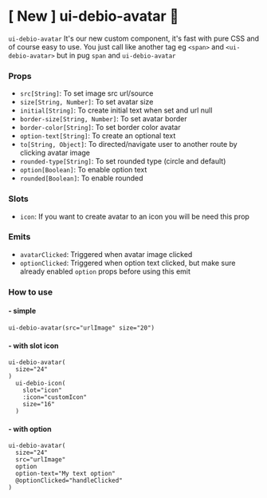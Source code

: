 # [ New ] ui-debio-avatar :tada:
`ui-debio-avatar` It's our new custom component, it's fast with pure CSS and of course easy to use. You just call like another tag
eg `<span>` and `<ui-debio-avatar>` but in pug `span` and `ui-debio-avatar`

### Props
- `src[String]`: To set image src url/source
- `size[String, Number]`: To set avatar size
- `initial[String]`: To create initial text when set and url null
- `border-size[String, Number]`: To set avatar border
- `border-color[String]`: To set border color avatar
- `option-text[String]`: To create an optional text
- `to[String, Object]`: To directed/navigate user to another route by clicking avatar image
- `rounded-type[String]`: To set rounded type (circle and default)
- `option[Boolean]`: To enable option text
- `rounded[Boolean]`: To enable rounded

### Slots
- `icon`: If you want to create avatar to an icon you will be need this prop

### Emits
- `avatarClicked`: Triggered when avatar image clicked
- `optionClicked`: Triggered when option text clicked, but make sure already enabled `option` props before using this emit

### How to use


#### - simple
```pug
ui-debio-avatar(src="urlImage" size="20")
```

#### - with slot icon
```pug
ui-debio-avatar(
  size="24"
)
  ui-debio-icon(
    slot="icon"
    :icon="customIcon"
    size="16"
  )
```

#### - with option
```pug
ui-debio-avatar(
  size="24"
  src="urlImage"
  option
  option-text="My text option"
  @optionClicked="handleClicked"
)
```